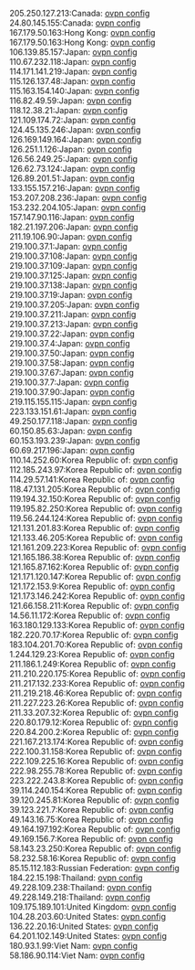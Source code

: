 205.250.127.213:Canada: [ovpn config](vpn/205_250_127_213.ovpn)  
24.80.145.155:Canada: [ovpn config](vpn/24_80_145_155.ovpn)  
167.179.50.163:Hong Kong: [ovpn config](vpn/167_179_50_163.ovpn)  
167.179.50.163:Hong Kong: [ovpn config](vpn/167_179_50_163.ovpn)  
106.139.85.157:Japan: [ovpn config](vpn/106_139_85_157.ovpn)  
110.67.232.118:Japan: [ovpn config](vpn/110_67_232_118.ovpn)  
114.171.141.219:Japan: [ovpn config](vpn/114_171_141_219.ovpn)  
115.126.137.48:Japan: [ovpn config](vpn/115_126_137_48.ovpn)  
115.163.154.140:Japan: [ovpn config](vpn/115_163_154_140.ovpn)  
116.82.49.59:Japan: [ovpn config](vpn/116_82_49_59.ovpn)  
118.12.38.21:Japan: [ovpn config](vpn/118_12_38_21.ovpn)  
121.109.174.72:Japan: [ovpn config](vpn/121_109_174_72.ovpn)  
124.45.135.246:Japan: [ovpn config](vpn/124_45_135_246.ovpn)  
126.169.149.164:Japan: [ovpn config](vpn/126_169_149_164.ovpn)  
126.251.1.126:Japan: [ovpn config](vpn/126_251_1_126.ovpn)  
126.56.249.25:Japan: [ovpn config](vpn/126_56_249_25.ovpn)  
126.62.73.124:Japan: [ovpn config](vpn/126_62_73_124.ovpn)  
126.89.201.51:Japan: [ovpn config](vpn/126_89_201_51.ovpn)  
133.155.157.216:Japan: [ovpn config](vpn/133_155_157_216.ovpn)  
153.207.208.236:Japan: [ovpn config](vpn/153_207_208_236.ovpn)  
153.232.204.105:Japan: [ovpn config](vpn/153_232_204_105.ovpn)  
157.147.90.116:Japan: [ovpn config](vpn/157_147_90_116.ovpn)  
182.21.197.206:Japan: [ovpn config](vpn/182_21_197_206.ovpn)  
211.19.106.90:Japan: [ovpn config](vpn/211_19_106_90.ovpn)  
219.100.37.1:Japan: [ovpn config](vpn/219_100_37_1.ovpn)  
219.100.37.108:Japan: [ovpn config](vpn/219_100_37_108.ovpn)  
219.100.37.109:Japan: [ovpn config](vpn/219_100_37_109.ovpn)  
219.100.37.125:Japan: [ovpn config](vpn/219_100_37_125.ovpn)  
219.100.37.138:Japan: [ovpn config](vpn/219_100_37_138.ovpn)  
219.100.37.19:Japan: [ovpn config](vpn/219_100_37_19.ovpn)  
219.100.37.205:Japan: [ovpn config](vpn/219_100_37_205.ovpn)  
219.100.37.211:Japan: [ovpn config](vpn/219_100_37_211.ovpn)  
219.100.37.213:Japan: [ovpn config](vpn/219_100_37_213.ovpn)  
219.100.37.22:Japan: [ovpn config](vpn/219_100_37_22.ovpn)  
219.100.37.4:Japan: [ovpn config](vpn/219_100_37_4.ovpn)  
219.100.37.50:Japan: [ovpn config](vpn/219_100_37_50.ovpn)  
219.100.37.58:Japan: [ovpn config](vpn/219_100_37_58.ovpn)  
219.100.37.67:Japan: [ovpn config](vpn/219_100_37_67.ovpn)  
219.100.37.7:Japan: [ovpn config](vpn/219_100_37_7.ovpn)  
219.100.37.90:Japan: [ovpn config](vpn/219_100_37_90.ovpn)  
219.115.155.115:Japan: [ovpn config](vpn/219_115_155_115.ovpn)  
223.133.151.61:Japan: [ovpn config](vpn/223_133_151_61.ovpn)  
49.250.177.118:Japan: [ovpn config](vpn/49_250_177_118.ovpn)  
60.150.85.63:Japan: [ovpn config](vpn/60_150_85_63.ovpn)  
60.153.193.239:Japan: [ovpn config](vpn/60_153_193_239.ovpn)  
60.69.217.196:Japan: [ovpn config](vpn/60_69_217_196.ovpn)  
110.14.252.60:Korea Republic of: [ovpn config](vpn/110_14_252_60.ovpn)  
112.185.243.97:Korea Republic of: [ovpn config](vpn/112_185_243_97.ovpn)  
114.29.57.141:Korea Republic of: [ovpn config](vpn/114_29_57_141.ovpn)  
118.47.131.205:Korea Republic of: [ovpn config](vpn/118_47_131_205.ovpn)  
119.194.32.150:Korea Republic of: [ovpn config](vpn/119_194_32_150.ovpn)  
119.195.82.250:Korea Republic of: [ovpn config](vpn/119_195_82_250.ovpn)  
119.56.244.124:Korea Republic of: [ovpn config](vpn/119_56_244_124.ovpn)  
121.131.201.83:Korea Republic of: [ovpn config](vpn/121_131_201_83.ovpn)  
121.133.46.205:Korea Republic of: [ovpn config](vpn/121_133_46_205.ovpn)  
121.161.209.223:Korea Republic of: [ovpn config](vpn/121_161_209_223.ovpn)  
121.165.186.38:Korea Republic of: [ovpn config](vpn/121_165_186_38.ovpn)  
121.165.87.162:Korea Republic of: [ovpn config](vpn/121_165_87_162.ovpn)  
121.171.120.147:Korea Republic of: [ovpn config](vpn/121_171_120_147.ovpn)  
121.172.153.9:Korea Republic of: [ovpn config](vpn/121_172_153_9.ovpn)  
121.173.146.242:Korea Republic of: [ovpn config](vpn/121_173_146_242.ovpn)  
121.66.158.211:Korea Republic of: [ovpn config](vpn/121_66_158_211.ovpn)  
14.56.11.172:Korea Republic of: [ovpn config](vpn/14_56_11_172.ovpn)  
163.180.129.133:Korea Republic of: [ovpn config](vpn/163_180_129_133.ovpn)  
182.220.70.17:Korea Republic of: [ovpn config](vpn/182_220_70_17.ovpn)  
183.104.201.70:Korea Republic of: [ovpn config](vpn/183_104_201_70.ovpn)  
1.244.129.23:Korea Republic of: [ovpn config](vpn/1_244_129_23.ovpn)  
211.186.1.249:Korea Republic of: [ovpn config](vpn/211_186_1_249.ovpn)  
211.210.220.175:Korea Republic of: [ovpn config](vpn/211_210_220_175.ovpn)  
211.217.132.233:Korea Republic of: [ovpn config](vpn/211_217_132_233.ovpn)  
211.219.218.46:Korea Republic of: [ovpn config](vpn/211_219_218_46.ovpn)  
211.227.223.26:Korea Republic of: [ovpn config](vpn/211_227_223_26.ovpn)  
211.33.207.32:Korea Republic of: [ovpn config](vpn/211_33_207_32.ovpn)  
220.80.179.12:Korea Republic of: [ovpn config](vpn/220_80_179_12.ovpn)  
220.84.200.2:Korea Republic of: [ovpn config](vpn/220_84_200_2.ovpn)  
221.167.213.174:Korea Republic of: [ovpn config](vpn/221_167_213_174.ovpn)  
222.100.31.158:Korea Republic of: [ovpn config](vpn/222_100_31_158.ovpn)  
222.109.225.16:Korea Republic of: [ovpn config](vpn/222_109_225_16.ovpn)  
222.98.255.78:Korea Republic of: [ovpn config](vpn/222_98_255_78.ovpn)  
223.222.243.8:Korea Republic of: [ovpn config](vpn/223_222_243_8.ovpn)  
39.114.240.154:Korea Republic of: [ovpn config](vpn/39_114_240_154.ovpn)  
39.120.245.81:Korea Republic of: [ovpn config](vpn/39_120_245_81.ovpn)  
39.123.221.7:Korea Republic of: [ovpn config](vpn/39_123_221_7.ovpn)  
49.143.16.75:Korea Republic of: [ovpn config](vpn/49_143_16_75.ovpn)  
49.164.197.192:Korea Republic of: [ovpn config](vpn/49_164_197_192.ovpn)  
49.169.156.7:Korea Republic of: [ovpn config](vpn/49_169_156_7.ovpn)  
58.143.23.250:Korea Republic of: [ovpn config](vpn/58_143_23_250.ovpn)  
58.232.58.16:Korea Republic of: [ovpn config](vpn/58_232_58_16.ovpn)  
85.15.112.183:Russian Federation: [ovpn config](vpn/85_15_112_183.ovpn)  
184.22.15.198:Thailand: [ovpn config](vpn/184_22_15_198.ovpn)  
49.228.109.238:Thailand: [ovpn config](vpn/49_228_109_238.ovpn)  
49.228.149.218:Thailand: [ovpn config](vpn/49_228_149_218.ovpn)  
109.175.189.101:United Kingdom: [ovpn config](vpn/109_175_189_101.ovpn)  
104.28.203.60:United States: [ovpn config](vpn/104_28_203_60.ovpn)  
136.22.20.16:United States: [ovpn config](vpn/136_22_20_16.ovpn)  
64.201.102.149:United States: [ovpn config](vpn/64_201_102_149.ovpn)  
180.93.1.99:Viet Nam: [ovpn config](vpn/180_93_1_99.ovpn)  
58.186.90.114:Viet Nam: [ovpn config](vpn/58_186_90_114.ovpn)  
